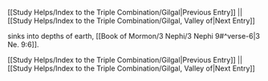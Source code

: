 [[Study Helps/Index to the Triple Combination/Gilgal|Previous Entry]]  ||  [[Study Helps/Index to the Triple Combination/Gilgal, Valley of|Next Entry]]

 sinks into depths of earth, [[Book of Mormon/3 Nephi/3 Nephi 9#^verse-6|3 Ne. 9:6]].

[[Study Helps/Index to the Triple Combination/Gilgal|Previous Entry]]  ||  [[Study Helps/Index to the Triple Combination/Gilgal, Valley of|Next Entry]]